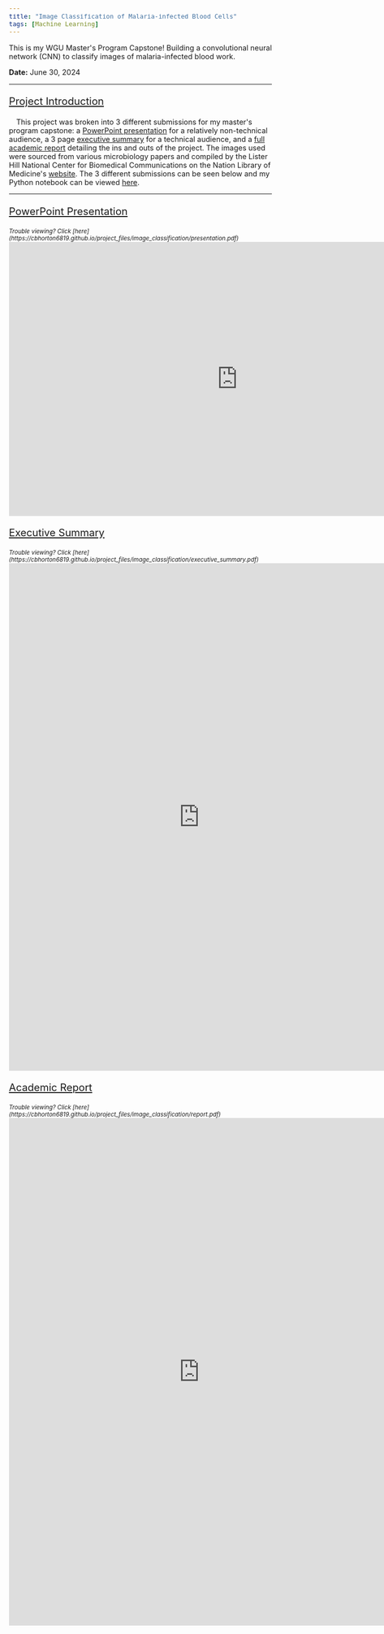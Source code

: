 ```yaml
---
title: "Image Classification of Malaria-infected Blood Cells"
tags: [Machine Learning]
---
```


This is my WGU Master's Program Capstone! Building a convolutional neural network (CNN) to classify 
images of malaria-infected blood work.

<span style="font-weight:bold;">Date:</span> June 30, 2024

---

<body style="font-size: 90%;">

<p style="font-size:140%; text-decoration:underline;">Project Introduction</p>
&emsp;This project was broken into 3 different submissions for my master's program capstone: a <a href="https://cbhorton6819.github.io/project_files/image_classification/presentation.pdf" target="_blank">PowerPoint presentation</a> for a relatively non-technical audience, a 3 page <a href="https://cbhorton6819.github.io/project_files/image_classification/executive_summary.pdf" target="_blank">executive summary</a> for a technical audience, and a <a href="https://cbhorton6819.github.io/project_files/image_classification/report.pdf" target="_blank">full academic report</a> detailing the ins and outs of the project. The images used were sourced from various microbiology papers and compiled by the Lister Hill National Center for Biomedical Communications on the Nation Library of Medicine's <a href="https://lhncbc.nlm.nih.gov/LHC-research/LHC-projects/image-processing/malaria-datasheet.html" target="_blank">website</a>. The 3 different submissions can be seen below and my Python notebook can be viewed <a href="https://nbviewer.org/urls/cbhorton6819.github.io/project_files/image_classification/capstone.ipynb" target="_blank">here</a>.

</body>

---

<body style="font-size: 90%;">

<p style="font-size:140%; text-decoration:underline;">PowerPoint Presentation</p>
<span style="font-style: italic; font-size: 80%;">Trouble viewing? Click [here](https://cbhorton6819.github.io/project_files/image_classification/presentation.pdf)</span>
<iframe frameborder="0" scrolling="no" width="900" height="540" src="https://cbhorton6819.github.io/project_files/image_classification/presentation.pdf#zoom=33"> </iframe>

<p style="font-size:140%; text-decoration:underline;">Executive Summary</p>
<span style="font-style: italic; font-size: 80%;">Trouble viewing? Click [here](https://cbhorton6819.github.io/project_files/image_classification/executive_summary.pdf)</span>
<iframe frameborder="0" scrolling="no" width="750" height="1000" src="https://cbhorton6819.github.io/project_files/image_classification/executive_summary.pdf#zoom=90"> </iframe>

<p style="font-size:140%; text-decoration:underline;">Academic Report</p>
<span style="font-style: italic; font-size: 80%;">Trouble viewing? Click [here](https://cbhorton6819.github.io/project_files/image_classification/report.pdf)</span>
<iframe frameborder="0" scrolling="no" width="750" height="1000" src="https://cbhorton6819.github.io/project_files/image_classification/report.pdf#zoom=90"> </iframe>

</body>